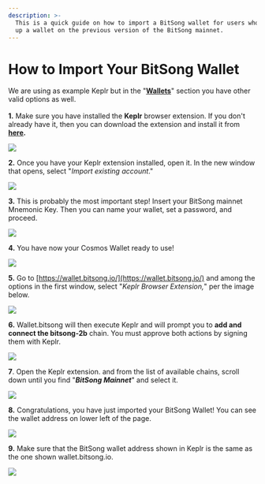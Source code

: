 ```yaml
---
description: >-
  This is a quick guide on how to import a BitSong wallet for users who have set
  up a wallet on the previous version of the BitSong mainnet.
---
```


# How to Import Your BitSong Wallet

We are using as example Keplr but in the "[**Wallets**](../btsg/wallets.md)" section you have other valid options as well.\
\
**1.** Make sure you have installed the **Keplr** browser extension. If you don't already have it, then you can download the extension and install it from [**here**](https://chrome.google.com/webstore/detail/keplr/dmkamcknogkgcdfhhbddcghachkejeap?hl=en)**.**

![](../.gitbook/assets/Cattura.PNG)

**2.** Once you have your Keplr extension installed, open it. In the new window that opens, select "_Import existing account_."

![](<../.gitbook/assets/Group 334-2.png>)

**3.** This is probably the most important step! Insert your BitSong mainnet Mnemonic Key. Then you can name your wallet, set a password, and proceed.&#x20;

![](<../.gitbook/assets/Group 335.png>)

**4.** You have now your Cosmos Wallet ready to use!

![](<../.gitbook/assets/Group 326 (1).png>)

**5.** Go to [https://wallet.bitsong.io/](https://wallet.bitsong.io/) and among the options in the first window, select "_Keplr Browser Extension,_" per the image below.&#x20;

![](<../.gitbook/assets/Screenshot 2022-04-26 at 20.38.53.png>)

**6.** Wallet.bitsong will then execute Keplr and will prompt you to **add and connect the bitsong-2b** chain. You must approve both actions by signing them with Keplr.

![](<../.gitbook/assets/Group 490.png>)

**7**. Open the Keplr extension. and from the list of available chains, scroll down until you find "_**BitSong Mainnet**_" and select it.

![](<../.gitbook/assets/Group 327.png>)

**8.** Congratulations, you have just imported your BitSong Wallet! You can see the wallet address on lower left of the page.

![](<../.gitbook/assets/Group 491.png>)

**9.** Make sure that the BitSong wallet address shown in Keplr is the same as the one shown wallet.bitsong.io.

![](<../.gitbook/assets/Group 492.png>)
